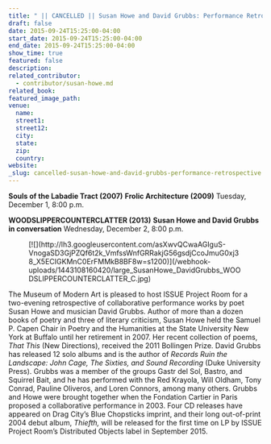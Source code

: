 ```yaml
---
title: " || CANCELLED || Susan Howe and David Grubbs: Performance Retrospective"
draft: false
date: 2015-09-24T15:25:00-04:00
start_date: 2015-09-24T15:25:00-04:00
end_date: 2015-09-24T15:25:00-04:00
show_time: true
featured: false
description:
related_contributor:
  - contributor/susan-howe.md
related_book:
featured_image_path:
venue:
  name:
  street1:
  street12:
  city:
  state:
  zip:
  country:
website:
_slug: cancelled-susan-howe-and-david-grubbs-performance-retrospective
---
```


**Souls of the Labadie Tract (2007)**
**Frolic Architecture (2009)**
Tuesday, December 1, 8:00 p.m.

**WOODSLIPPERCOUNTERCLATTER (2013)**
**Susan Howe and David Grubbs in conversation**
Wednesday, December 2, 8:00 p.m.



<figure data-type="image">[![](http://lh3.googleusercontent.com/asXwvQCwaAGIguS-VnogaSD3GjPZQf6t2k_VmfssWnfGRRakjG56gsdjCcoJmuG0xj38_X5ECIGKMnC0ErFMMkB8BF8w=s1200)](/webhook-uploads/1443108160420/large_SusanHowe_DavidGrubbs_WOODSLIPPERCOUNTERCLATTER_C.jpg)</figure>

The Museum of Modern Art is pleased to host ISSUE Project Room for a two-evening retrospective of collaborative performance works by poet Susan Howe and musician David Grubbs. Author of more than a dozen books of poetry and three of literary criticism, Susan Howe held the Samuel P. Capen Chair in Poetry and the Humanities at the State University New York at Buffalo until her retirement in 2007. Her recent collection of poems, _That This_ (New Directions), received the 2011 Bollingen Prize. David Grubbs has released 12 solo albums and is the author of _Records Ruin the Landscape: John Cage, The Sixties, and Sound Recording_ (Duke University Press). Grubbs was a member of the groups Gastr del Sol, Bastro, and Squirrel Bait, and he has performed with the Red Krayola, Will Oldham, Tony Conrad, Pauline Oliveros, and Loren Connors, among many others. Grubbs and Howe were brought together when the Fondation Cartier in Paris proposed a collaborative performance in 2003. Four CD releases have appeared on Drag City’s Blue Chopsticks imprint, and their long out-of-print 2004 debut album, _Thiefth,_ will be released for the first time on LP by ISSUE Project Room’s Distributed Objects label in September 2015.

